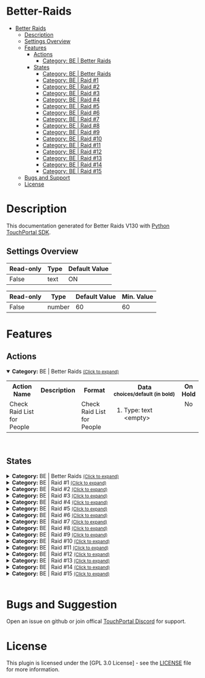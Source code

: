 
# Better-Raids
- [Better Raids](#Better-Raids)
  - [Description](#description) 
  - [Settings Overview](#Settings-Overview)
  - [Features](#Features)
    - [Actions](#actions)
        - [Category: BE | Better Raids](#gitago.better_raids.mainactions)
    - [States](#states)
        - [Category: BE | Better Raids](#gitago.better_raids.mainstates)
        - [Category: BE | Raid #1](#gitago.better_raids.Raidcheck_1states)
        - [Category: BE | Raid #2](#gitago.better_raids.raidcheck_2states)
        - [Category: BE | Raid #3](#gitago.better_raids.raidcheck_3states)
        - [Category: BE | Raid #4](#gitago.better_raids.raidcheck_4states)
        - [Category: BE | Raid #5](#gitago.better_raids.raidcheck_5states)
        - [Category: BE | Raid #6](#gitago.better_raids.raidcheck_6states)
        - [Category: BE | Raid #7](#gitago.better_raids.raidcheck_7states)
        - [Category: BE | Raid #8](#gitago.better_raids.raidcheck_8states)
        - [Category: BE | Raid #9](#gitago.better_raids.raidcheck_9states)
        - [Category: BE | Raid #10](#gitago.better_raids.raidcheck_10states)
        - [Category: BE | Raid #11](#gitago.better_raids.raidcheck_11states)
        - [Category: BE | Raid #12](#gitago.better_raids.raidcheck_12states)
        - [Category: BE | Raid #13](#gitago.better_raids.raidcheck_13states)
        - [Category: BE | Raid #14](#gitago.better_raids.raidcheck_14states)
        - [Category: BE | Raid #15](#gitago.better_raids.raidcheck_15states)
  - [Bugs and Support](#bugs-and-suggestion)
  - [License](#license)
  
# Description

This documentation generated for Better Raids V130 with [Python TouchPortal SDK](https://github.com/KillerBOSS2019/TouchPortal-API).

## Settings Overview
| Read-only | Type | Default Value |
| --- | --- | --- |
| False | text | ON |

| Read-only | Type | Default Value | Min. Value |
| --- | --- | --- | --- |
| False | number | 60 | 60 |


# Features

## Actions
<details open id='gitago.better_raids.mainactions'><summary><b>Category:</b> BE | Better Raids <small><ins>(Click to expand)</ins></small></summary><table>
<tr valign='buttom'><th>Action Name</th><th>Description</th><th>Format</th><th nowrap>Data<br/><div align=left><sub>choices/default (in bold)</th><th>On<br/>Hold</sub></div></th></tr>
<tr valign='top'><td>Check Raid List for People</td><td> </td><td>Check Raid List for People</td><td><ol start=1><li>Type: text &nbsp; 
&lt;empty&gt;</li>
</ol></td>
<td align=center>No</td>
</tr></table></details>
<br>

## States
<details id='gitago.better_raids.mainstates'><summary><b>Category:</b> BE | Better Raids <small><ins>(Click to expand)</ins></small></summary>


| Id | Description | DefaultValue | parentGroup |
| --- | --- | --- | --- |
| .state.raidcheck.Channels_Online | BR | --- Total Channels Online | Un-Checked |   |
| .state.raidcheck.Total_Raid_List | BR | --- Total Channels |  |   |
| .state.raidcheck.AutoUpdate_Status | BR | --- Auto Update Status (ON/OFF) |  |   |
| .state.raidcheck.AutoUpdate_TIMELEFT | BR | --- Auto Update Time Left) |  |   |
| .state.raidcheck.RaidPreview | BR | --- Preview Raid Person) |  |   |
</details>

<details id='gitago.better_raids.Raidcheck_1states'><summary><b>Category:</b> BE | Raid #1 <small><ins>(Click to expand)</ins></small></summary>


| Id | Description | DefaultValue | parentGroup |
| --- | --- | --- | --- |
| .state.raidcheck_1.user_name | BR | Raid #1: User Name |  |   |
| .state.raidcheck_1.game_name | BR | Raid #1: Game Name |  |   |
| .state.raidcheck_1.mature | BR | Raid #1: Is Mature? |  |   |
| .state.raidcheck_1.title | BR | Raid #1: Title |  |   |
| .state.raidcheck_1.views | BR | Raid #1: Views |  |   |
| .state.raidcheck_1.livetime | BR | Raid #1 Live Time |  |   |
| .state.raidcheck_1.live_thumb | BR | Raid #1 Live Thumbnail |  |   |
| .state.raidcheck_1.user_thumb | BR | Raid #1 User Thumbnail |  |   |
</details>

<details id='gitago.better_raids.raidcheck_2states'><summary><b>Category:</b> BE | Raid #2 <small><ins>(Click to expand)</ins></small></summary>


| Id | Description | DefaultValue | parentGroup |
| --- | --- | --- | --- |
| .state.raidcheck_2.user_name | BR | Raid #2: User Name |  |   |
| .state.raidcheck_2.game_name | BR | Raid #2: Game Name |  |   |
| .state.raidcheck_2.mature | BR | Raid #2: Is Mature? |  |   |
| .state.raidcheck_2.title | BR | Raid #2: Title |  |   |
| .state.raidcheck_2.views | BR | Raid #2: Live Time |  |   |
| .state.raidcheck_2.livetime | BR | Raid #2 Live Time |  |   |
| .state.raidcheck_2.live_thumb | BR | Raid #2 Live Thumbnail |  |   |
| .state.raidcheck_2.user_thumb | BR | Raid #2 User Thumbnail |  |   |
</details>

<details id='gitago.better_raids.raidcheck_3states'><summary><b>Category:</b> BE | Raid #3 <small><ins>(Click to expand)</ins></small></summary>


| Id | Description | DefaultValue | parentGroup |
| --- | --- | --- | --- |
| .state.raidcheck_3.user_name | BR | Raid #3: User Name |  |   |
| .state.raidcheck_3.game_name | BR | Raid #3: Game Name |  |   |
| .state.raidcheck_3.mature | BR | Raid #3: Is Mature? |  |   |
| .state.raidcheck_3.title | BR | Raid #3: Title |  |   |
| .state.raidcheck_3.views | BR | Raid #3: Live Time |  |   |
| .state.raidcheck_3.livetime | BR | Raid #3 Live Time |  |   |
| .state.raidcheck_3.live_thumb | BR | Raid #3 Live Thumbnail |  |   |
| .state.raidcheck_3.user_thumb | BR | Raid #3 User Thumbnail |  |   |
</details>

<details id='gitago.better_raids.raidcheck_4states'><summary><b>Category:</b> BE | Raid #4 <small><ins>(Click to expand)</ins></small></summary>


| Id | Description | DefaultValue | parentGroup |
| --- | --- | --- | --- |
| .state.raidcheck_4.user_name | BR | Raid #4: User Name |  |   |
| .state.raidcheck_4.game_name | BR | Raid #4: Game Name |  |   |
| .state.raidcheck_4.mature | BR | Raid #4: Is Mature? |  |   |
| .state.raidcheck_4.title | BR | Raid #4: Title |  |   |
| .state.raidcheck_4.views | BR | Raid #4: Live Time |  |   |
| .state.raidcheck_4.livetime | BR | Raid #4 Live Time |  |   |
| .state.raidcheck_4.live_thumb | BR | Raid #4 Live Thumbnail |  |   |
| .state.raidcheck_4.user_thumb | BR | Raid #4 User Thumbnail |  |   |
</details>

<details id='gitago.better_raids.raidcheck_5states'><summary><b>Category:</b> BE | Raid #5 <small><ins>(Click to expand)</ins></small></summary>


| Id | Description | DefaultValue | parentGroup |
| --- | --- | --- | --- |
| .state.raidcheck_5.user_name | BR | Raid #5: User Name |  |   |
| .state.raidcheck_5.game_name | BR | Raid #5: Game Name |  |   |
| .state.raidcheck_5.mature | BR | Raid #5: Is Mature? |  |   |
| .state.raidcheck_5.title | BR | Raid #5: Title |  |   |
| .state.raidcheck_5.views | BR | Raid #5: Live Time |  |   |
| .state.raidcheck_5.livetime | BR | Raid #5 Live Time |  |   |
| .state.raidcheck_5.live_thumb | BR | Raid #5 Live Thumbnail |  |   |
| .state.raidcheck_5.user_thumb | BR | Raid #5 User Thumbnail |  |   |
</details>

<details id='gitago.better_raids.raidcheck_6states'><summary><b>Category:</b> BE | Raid #6 <small><ins>(Click to expand)</ins></small></summary>


| Id | Description | DefaultValue | parentGroup |
| --- | --- | --- | --- |
| .state.raidcheck_6.user_name | BR | Raid #6: User Name |  |   |
| .state.raidcheck_6.game_name | BR | Raid #6: Game Name |  |   |
| .state.raidcheck_6.mature | BR | Raid #6: Is Mature? |  |   |
| .state.raidcheck_6.title | BR | Raid #6: Title |  |   |
| .state.raidcheck_6.views | BR | Raid #6: Live Time |  |   |
| .state.raidcheck_6.livetime | BR | Raid #6 Live Time |  |   |
| .state.raidcheck_6.live_thumb | BR | Raid #6 Live Thumbnail |  |   |
| .state.raidcheck_6.user_thumb | BR | Raid #6 User Thumbnail |  |   |
</details>

<details id='gitago.better_raids.raidcheck_7states'><summary><b>Category:</b> BE | Raid #7 <small><ins>(Click to expand)</ins></small></summary>


| Id | Description | DefaultValue | parentGroup |
| --- | --- | --- | --- |
| .state.raidcheck_7.user_name | BR | Raid #7: User Name |  |   |
| .state.raidcheck_7.game_name | BR | Raid #7: Game Name |  |   |
| .state.raidcheck_7.mature | BR | Raid #7: Is Mature? |  |   |
| .state.raidcheck_7.title | BR | Raid #7: Title |  |   |
| .state.raidcheck_7.views | BR | Raid #7: Live Time |  |   |
| .state.raidcheck_7.livetime | BR | Raid #7 Live Time |  |   |
| .state.raidcheck_7.live_thumb | BR | Raid #7 Live Thumbnail |  |   |
| .state.raidcheck_7.user_thumb | BR | Raid #7 User Thumbnail |  |   |
</details>

<details id='gitago.better_raids.raidcheck_8states'><summary><b>Category:</b> BE | Raid #8 <small><ins>(Click to expand)</ins></small></summary>


| Id | Description | DefaultValue | parentGroup |
| --- | --- | --- | --- |
| .state.raidcheck_8.user_name | BR | Raid #8: User Name |  |   |
| .state.raidcheck_8.game_name | BR | Raid #8: Game Name |  |   |
| .state.raidcheck_8.mature | BR | Raid #8: Is Mature? |  |   |
| .state.raidcheck_8.title | BR | Raid #8: Title |  |   |
| .state.raidcheck_8.views | BR | Raid #8: Live Time |  |   |
| .state.raidcheck_8.livetime | BR | Raid #8 Live Time |  |   |
| .state.raidcheck_8.live_thumb | BR | Raid #8 Live Thumbnail |  |   |
| .state.raidcheck_8.user_thumb | BR | Raid #8 User Thumbnail |  |   |
</details>

<details id='gitago.better_raids.raidcheck_9states'><summary><b>Category:</b> BE | Raid #9 <small><ins>(Click to expand)</ins></small></summary>


| Id | Description | DefaultValue | parentGroup |
| --- | --- | --- | --- |
| .state.raidcheck_9.user_name | BR | Raid #9: User Name |  |   |
| .state.raidcheck_9.game_name | BR | Raid #9: Game Name |  |   |
| .state.raidcheck_9.mature | BR | Raid #9: Is Mature? |  |   |
| .state.raidcheck_9.title | BR | Raid #9: Title |  |   |
| .state.raidcheck_9.views | BR | Raid #9: Live Time |  |   |
| .state.raidcheck_9.livetime | BR | Raid #9 Live Time |  |   |
| .state.raidcheck_9.live_thumb | BR | Raid #9 Live Thumbnail |  |   |
| .state.raidcheck_9.user_thumb | BR | Raid #9 User Thumbnail |  |   |
</details>

<details id='gitago.better_raids.raidcheck_10states'><summary><b>Category:</b> BE | Raid #10 <small><ins>(Click to expand)</ins></small></summary>


| Id | Description | DefaultValue | parentGroup |
| --- | --- | --- | --- |
| .state.raidcheck_10.user_name | BR | Raid #10: User Name |  |   |
| .state.raidcheck_10.game_name | BR | Raid #10: Game Name |  |   |
| .state.raidcheck_10.mature | BR | Raid #10: Is Mature? |  |   |
| .state.raidcheck_10.title | BR | Raid #10: Title |  |   |
| .state.raidcheck_10.views | BR | Raid #10: Live Time |  |   |
| .state.raidcheck_10.livetime | BR | Raid #10 Live Time |  |   |
| .state.raidcheck_10.live_thumb | BR | Raid #10 Live Thumbnail |  |   |
| .state.raidcheck_10.user_thumb | BR | Raid #10 User Thumbnail |  |   |
</details>

<details id='gitago.better_raids.raidcheck_11states'><summary><b>Category:</b> BE | Raid #11 <small><ins>(Click to expand)</ins></small></summary>


| Id | Description | DefaultValue | parentGroup |
| --- | --- | --- | --- |
| .state.raidcheck_11.user_name | BR | Raid #11: User Name |  |   |
| .state.raidcheck_11.game_name | BR | Raid #11: Game Name |  |   |
| .state.raidcheck_11.mature | BR | Raid #11: Is Mature? |  |   |
| .state.raidcheck_11.title | BR | Raid #11: Title |  |   |
| .state.raidcheck_11.views | BR | Raid #11: Live Time |  |   |
| .state.raidcheck_11.livetime | BR | Raid #11 Live Time |  |   |
| .state.raidcheck_11.live_thumb | BR | Raid #11 Live Thumbnail |  |   |
| .state.raidcheck_11.user_thumb | BR | Raid #11 User Thumbnail |  |   |
</details>

<details id='gitago.better_raids.raidcheck_12states'><summary><b>Category:</b> BE | Raid #12 <small><ins>(Click to expand)</ins></small></summary>


| Id | Description | DefaultValue | parentGroup |
| --- | --- | --- | --- |
| .state.raidcheck_12.user_name | BR | Raid #12: User Name |  |   |
| .state.raidcheck_12.game_name | BR | Raid #12: Game Name |  |   |
| .state.raidcheck_12.mature | BR | Raid #12: Is Mature? |  |   |
| .state.raidcheck_12.title | BR | Raid #12: Title |  |   |
| .state.raidcheck_12.views | BR | Raid #12: Live Time |  |   |
| .state.raidcheck_12.livetime | BR | Raid #12 Live Time |  |   |
| .state.raidcheck_12.live_thumb | BR | Raid #12 Live Thumbnail |  |   |
| .state.raidcheck_12.user_thumb | BR | Raid #12 User Thumbnail |  |   |
</details>

<details id='gitago.better_raids.raidcheck_13states'><summary><b>Category:</b> BE | Raid #13 <small><ins>(Click to expand)</ins></small></summary>


| Id | Description | DefaultValue | parentGroup |
| --- | --- | --- | --- |
| .state.raidcheck_13.user_name | BR | Raid #13: User Name |  |   |
| .state.raidcheck_13.game_name | BR | Raid #13: Game Name |  |   |
| .state.raidcheck_13.mature | BR | Raid #13: Is Mature? |  |   |
| .state.raidcheck_13.title | BR | Raid #13: Title |  |   |
| .state.raidcheck_13.views | BR | Raid #13: Live Time |  |   |
| .state.raidcheck_13.livetime | BR | Raid #13 Live Time |  |   |
| .state.raidcheck_13.live_thumb | BR | Raid #13 Live Thumbnail |  |   |
| .state.raidcheck_13.user_thumb | BR | Raid #13 User Thumbnail |  |   |
</details>

<details id='gitago.better_raids.raidcheck_14states'><summary><b>Category:</b> BE | Raid #14 <small><ins>(Click to expand)</ins></small></summary>


| Id | Description | DefaultValue | parentGroup |
| --- | --- | --- | --- |
| .state.raidcheck_14.user_name | BR | Raid #14: User Name |  |   |
| .state.raidcheck_14.game_name | BR | Raid #14: Game Name |  |   |
| .state.raidcheck_14.mature | BR | Raid #14: Is Mature? |  |   |
| .state.raidcheck_14.title | BR | Raid #14: Title |  |   |
| .state.raidcheck_14.views | BR | Raid #14: Live Time |  |   |
| .state.raidcheck_14.livetime | BR | Raid #14 Live Time |  |   |
| .state.raidcheck_14.live_thumb | BR | Raid #14 Live Thumbnail |  |   |
| .state.raidcheck_14.user_thumb | BR | Raid #14 User Thumbnail |  |   |
</details>

<details id='gitago.better_raids.raidcheck_15states'><summary><b>Category:</b> BE | Raid #15 <small><ins>(Click to expand)</ins></small></summary>


| Id | Description | DefaultValue | parentGroup |
| --- | --- | --- | --- |
| .state.raidcheck_15.user_name | BR | Raid #15: User Name |  |   |
| .state.raidcheck_15.game_name | BR | Raid #15: Game Name |  |   |
| .state.raidcheck_15.mature | BR | Raid #15: Is Mature? |  |   |
| .state.raidcheck_15.title | BR | Raid #15: Title |  |   |
| .state.raidcheck_15.views | BR | Raid #15: Live Time |  |   |
| .state.raidcheck_15.livetime | BR | Raid #15 Live Time |  |   |
| .state.raidcheck_15.live_thumb | BR | Raid #15 Live Thumbnail |  |   |
| .state.raidcheck_15.user_thumb | BR | Raid #15 User Thumbnail |  |   |
</details>

<br>

# Bugs and Suggestion
Open an issue on github or join offical [TouchPortal Discord](https://discord.gg/MgxQb8r) for support.


# License
This plugin is licensed under the [GPL 3.0 License] - see the [LICENSE](LICENSE) file for more information.

